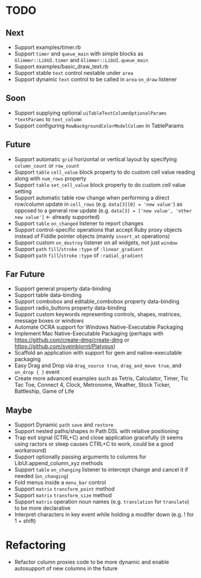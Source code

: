 # TODO

## Next

- Support examples/timer.rb
- Support `timer` and `queue_main` with simple blocks as `Glimmer::LibUI.timer` and `Glimmer::LibUI.queue_main`
- Support examples/basic_draw_text.rb
- Support stable `text` control nestable under `area`
- Support dynamic `text` control to be called in `area` `on_draw` listener

## Soon

- Support supplying optional `uiTableTextColumnOptionalParams *textParams` to `text_column`
- Support configuring `RowBackgroundColorModelColumn` in TableParams

## Future

- Support automatic `grid` horizontal or vertical layout by specifying `column_count` or `row_count`
- Support `table` `cell_value` block property to do custom cell value reading along with `num_rows` property
- Support `table` `set_cell_value` block property to do custom cell value setting
- Support automatic table row change when performing a direct row/column update in `cell_rows` (e.g. `data[3][0] = 'new value'`) as opposed to a general row update (e.g. `data[3] = ['new value', 'other new value']` <- already supported)
- Support `table` `on_changed` listener to report changes
- Support control-specific operations that accept Ruby proxy objects instead of Fiddle pointer objects (mainly `insert_at` operations)
- Support custom `on_destroy` listener on all widgets, not just `window`
- Support `path` `fill`/`stroke` `:type` of `:linear_gradient`
- Support `path` `fill`/`stroke` `:type` of `:radial_gradient`

## Far Future

- Support general property data-binding
- Support table data-binding
- Support combobox and editable_combobox property data-binding
- Support radio_buttons property data-binding
- Support custom keywords representing controls, shapes, matrices, message boxes or windows
- Automate OCRA support for Windows Native-Executable Packaging
- Implement Mac Native-Executable Packaging (perhaps with https://github.com/create-dmg/create-dmg or https://github.com/sveinbjornt/Platypus)
- Scaffold an application with support for gem and native-executable packaging
- Easy Drag and Drop via `drag_source true`, `drag_and_move true`, and `on_drop { }` event
- Create more advanced examples such as Tetris, Calculator, Timer, Tic Tac Toe, Connect 4, Clock, Metronome, Weather, Stock Ticker, Battleship, Game of Life

## Maybe

- Support Dynamic `path` `save` and `restore`
- Support nested paths/shapes in Path DSL with relative positioning
- Trap exit signal (CTRL+C) and close application gracefully (it seems using ractors or sleep causes CTRL+C to work, could be a good workaround)
- Support optionally passing arguments to columns for LibUI.append_column_xyz methods
- Support `table` `on_changing` listener to intercept change and cancel it if needed (`on_changing`)
- Fold menus inside a `menu_bar` control
- Support `matrix` `transform_point` method
- Support `matrix` `transform_size` method
- Support `matrix` operation noun names (e.g. `translation` for `translate`) to be more declarative
- Interpret characters in key event while holding a modifer down (e.g. ! for 1 + shift)

# Refactoring

- Refactor column proxies code to be more dynamic and enable autosupport of new columns in the future
